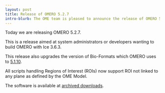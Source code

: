 ```yaml
---
layout: post
title: Release of OMERO 5.2.7
intro-blurb: The OME team is pleased to announce the release of OMERO 5.2.7
---
```

Today we are releasing OMERO 5.2.7. 

This is a release aimed at system administrators or developers wanting to build OMERO with Ice 3.6.3.

This release also upgrades the version of Bio-Formats which OMERO uses to [5.1.10](https://www.openmicroscopy.org/site/support/bio-formats5.1/about/whats-new.html).

All scripts handling Regions of Interest (ROIs) now support ROI not linked to any plane as defined by the OME Model.

The software is available at [archived downloads](https://downloads.openmicroscopy.org/omero/5.2.7).
